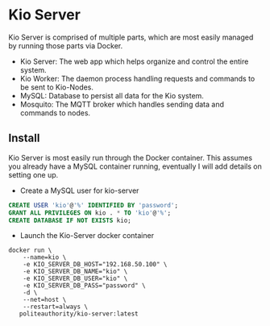 # Kio Server
Kio Server is comprised of multiple parts, which are most easily managed by running those parts via
Docker.
 - Kio Server: The web app which helps organize and control the entire system.
 - Kio Worker: The daemon process handling requests and commands to be sent to Kio-Nodes.
 - MySQL: Database to persist all data for the Kio system.
 - Mosquito: The MQTT broker which handles sending data and commands to nodes.

## Install
Kio Server is most easily run through the Docker container.
This assumes you already have a MySQL container running, eventually I will add details on setting
one up.

 - Create a MySQL user for kio-server
```sql
CREATE USER 'kio'@'%' IDENTIFIED BY 'password';
GRANT ALL PRIVILEGES ON kio . * TO 'kio'@'%';
CREATE DATABASE IF NOT EXISTS kio;
```
- Launch the Kio-Server docker container
```console
docker run \
    --name=kio \
    -e KIO_SERVER_DB_HOST="192.168.50.100" \
    -e KIO_SERVER_DB_NAME="kio" \
    -e KIO_SERVER_DB_USER="kio" \
    -e KIO_SERVER_DB_PASS="password" \
    -d \
    --net=host \
    --restart=always \
   politeauthority/kio-server:latest
```
